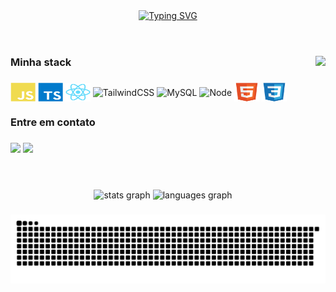 <div align="center">
<a href="https://git.io/typing-svg"><img src="https://readme-typing-svg.demolab.com?font=jira+code&size=24&pause=1000&color=9745F5&center=true&vCenter=true&width=435&height=60&lines=Ol%C3%A1!+Eu+sou+o+Pablo+Knapp;Desenvolvedor+Full+Stack+Web" alt="Typing SVG" /></a>
</div>
<br />

#

<img align="right" height="220" src="https://cdn.shopify.com/s/files/1/0578/3696/1997/t/9/assets/lofiboy.gif?v=103461765217895835051680702279"  />

<h3>Minha stack</h3>

###

<div>
  <img align="center" alt="JS" height="30" width="40" src="https://raw.githubusercontent.com/devicons/devicon/master/icons/javascript/javascript-plain.svg">
  <img align="center" alt="TS" height="30" width="40" src="https://raw.githubusercontent.com/devicons/devicon/master/icons/typescript/typescript-plain.svg">
  <img align="center" alt="React" height="30" width="40" src="https://raw.githubusercontent.com/devicons/devicon/master/icons/react/react-original.svg">
  <img align="center" alt="TailwindCSS" height="30" width="40" src="https://cdn.jsdelivr.net/gh/devicons/devicon@latest/icons/tailwindcss/tailwindcss-original.svg"/>
  <img align="center" alt="MySQL" height="30" width="40" src="https://cdn.jsdelivr.net/gh/devicons/devicon@latest/icons/mysql/mysql-original.svg"/>
  <img align="center" alt="Node" height="30" width="40" src="https://cdn.jsdelivr.net/gh/devicons/devicon@latest/icons/nodejs/nodejs-original.svg" />
  <img align="center" alt="HTML" height="30" width="40" src="https://raw.githubusercontent.com/devicons/devicon/master/icons/html5/html5-original.svg">
  <img align="center" alt="CSS" height="30" width="40" src="https://raw.githubusercontent.com/devicons/devicon/master/icons/css3/css3-original.svg">
</div>

<h3> Entre em contato</h3>

###

<a href = "mailto:pabloknappdc@gmail.com"><img src="https://img.shields.io/badge/-Gmail-%23333?style=for-the-badge&logo=gmail&logoColor=white" target="_blank"></a>
<a href="https://www.linkedin.com/in/pablo-knapp" target="_blank"><img src="https://img.shields.io/badge/-LinkedIn-%230077B5?style=for-the-badge&logo=linkedin&logoColor=white" target="_blank"></a> 

#

<div align="center">
  <br/>
  <img src="https://github-readme-stats.vercel.app/api?username=pabloknapp&hide_title=false&hide_rank=false&show_icons=true&include_all_commits=true&count_private=true&disable_animations=false&theme=midnight-purple&locale=en&hide_border=false" height="150" alt="stats graph"  />
  <img src="https://github-readme-stats.vercel.app/api/top-langs?username=pabloknapp&locale=en&hide_title=false&layout=compact&card_width=320&langs_count=5&theme=midnight-purple&hide_border=false" height="150" alt="languages graph"  />
</div>

###

<picture align="center">
  <source media="(prefers-color-scheme: dark)" srcset="https://raw.githubusercontent.com/pabloknapp/pabloknapp/output/github-contribution-grid-snake-dark.svg">
  <source media="(prefers-color-scheme: light)" srcset="https://raw.githubusercontent.com/pabloknapp/pabloknapp/output/github-contribution-grid-snake-dark.svg">
  <img align="center" alt="github contribution grid snake animation" src="https://raw.githubusercontent.com/pabloknapp/pabloknapp/output/github-contribution-grid-snake.svg">
</picture>
